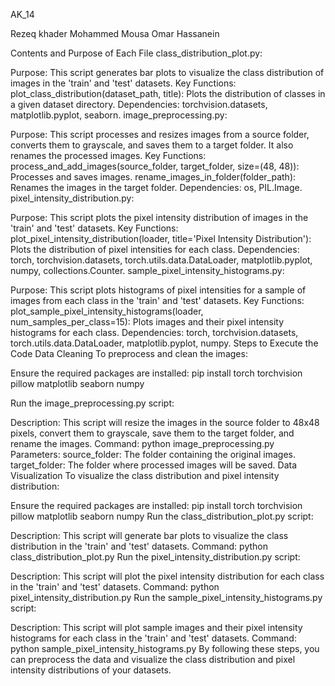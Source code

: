 AK_14

 Rezeq khader
 Mohammed Mousa
 Omar Hassanein

Contents and Purpose of Each File
class_distribution_plot.py:

Purpose: This script generates bar plots to visualize the class distribution of images in the 'train' and 'test' datasets.
Key Functions:
plot_class_distribution(dataset_path, title): Plots the distribution of classes in a given dataset directory.
Dependencies: torchvision.datasets, matplotlib.pyplot, seaborn.
image_preprocessing.py:

Purpose: This script processes and resizes images from a source folder, converts them to grayscale, and saves them to a target folder. It also renames the processed images.
Key Functions:
process_and_add_images(source_folder, target_folder, size=(48, 48)): Processes and saves images.
rename_images_in_folder(folder_path): Renames the images in the target folder.
Dependencies: os, PIL.Image.
pixel_intensity_distribution.py:

Purpose: This script plots the pixel intensity distribution of images in the 'train' and 'test' datasets.
Key Functions:
plot_pixel_intensity_distribution(loader, title='Pixel Intensity Distribution'): Plots the distribution of pixel intensities for each class.
Dependencies: torch, torchvision.datasets, torch.utils.data.DataLoader, matplotlib.pyplot, numpy, collections.Counter.
sample_pixel_intensity_histograms.py:

Purpose: This script plots histograms of pixel intensities for a sample of images from each class in the 'train' and 'test' datasets.
Key Functions:
plot_sample_pixel_intensity_histograms(loader, num_samples_per_class=15): Plots images and their pixel intensity histograms for each class.
Dependencies: torch, torchvision.datasets, torch.utils.data.DataLoader, matplotlib.pyplot, numpy.
Steps to Execute the Code
Data Cleaning
To preprocess and clean the images:

Ensure the required packages are installed:
pip install torch torchvision pillow matplotlib seaborn numpy

Run the image_preprocessing.py script:

Description: This script will resize the images in the source folder to 48x48 pixels, convert them to grayscale, save them to the target folder, and rename the images.
Command:
python image_preprocessing.py
Parameters:
source_folder: The folder containing the original images.
target_folder: The folder where processed images will be saved.
Data Visualization
To visualize the class distribution and pixel intensity distribution:

Ensure the required packages are installed:
pip install torch torchvision pillow matplotlib seaborn numpy
Run the class_distribution_plot.py script:

Description: This script will generate bar plots to visualize the class distribution in the 'train' and 'test' datasets.
Command:
python class_distribution_plot.py
Run the pixel_intensity_distribution.py script:

Description: This script will plot the pixel intensity distribution for each class in the 'train' and 'test' datasets.
Command:
python pixel_intensity_distribution.py
Run the sample_pixel_intensity_histograms.py script:

Description: This script will plot sample images and their pixel intensity histograms for each class in the 'train' and 'test' datasets.
Command:
python sample_pixel_intensity_histograms.py
By following these steps, you can preprocess the data and visualize the class distribution and pixel intensity distributions of your datasets.



